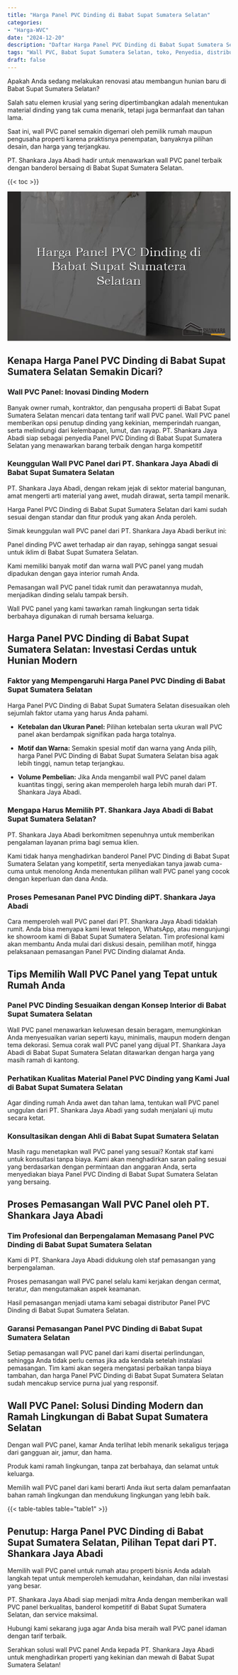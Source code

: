 ```yaml
---
title: "Harga Panel PVC Dinding di Babat Supat Sumatera Selatan"
categories: 
- "Harga-WVC"
date: "2024-12-20"
description: "Daftar Harga Panel PVC Dinding di Babat Supat Sumatera Selatan bagi hunian, kantor, dan gerai. Material terbaik, beragam motif, variasi warna modern, dengan jasa instalasi oleh tim profesional dan kepastian resmi!|Jasa penyediaan Panel PVC Dinding di Babat Supat Sumatera Selatan bagi keperluan tempat tinggal, kantor, atau gerai, beserta produk berkualitas dan instalasi oleh teknisi berpengalaman dan kepastian resmi.|Pilihan Panel PVC Dinding di Babat Supat Sumatera Selatan yang terbukti untuk hunian, office, dan ritel, bersama panel terbaik dan penempatan oleh teknisi ahli dan garansi resmi.|Penjualan Panel PVC Dinding di Babat Supat Sumatera Selatan untuk rumah, office, dan gerai, beserta material unggulan dan instalasi dikerjakan oleh tim profesional, lengkap beserta jaminan resmi.}"
tags: "Wall PVC, Babat Supat Sumatera Selatan, toko, Penyedia, distributor"
draft: false
---
```


Apakah Anda sedang melakukan renovasi atau membangun hunian baru di Babat Supat Sumatera Selatan?

Salah satu elemen krusial yang sering dipertimbangkan adalah menentukan material dinding yang tak cuma menarik, tetapi juga bermanfaat dan tahan lama.

Saat ini, wall PVC panel semakin digemari oleh pemilik rumah maupun pengusaha properti karena praktisnya penempatan, banyaknya pilihan desain, dan harga yang terjangkau.

PT. Shankara Jaya Abadi hadir untuk menawarkan wall PVC panel terbaik dengan banderol bersaing di Babat Supat Sumatera Selatan.

{{< toc >}}

![Harga Panel PVC Dinding di Babat Supat Sumatera Selatan](/images/Harga-WVC/Harga-Panel-PVC-Dinding-di-Babat-Supat-Sumatera-Selatan.png)


## Kenapa Harga Panel PVC Dinding di Babat Supat Sumatera Selatan Semakin Dicari?

### Wall PVC Panel: Inovasi Dinding Modern

Banyak owner rumah, kontraktor, dan pengusaha properti di Babat Supat Sumatera Selatan mencari data tentang tarif wall PVC panel. Wall PVC panel memberikan opsi penutup dinding yang kekinian, memperindah ruangan, serta melindungi dari kelembapan, lumut, dan rayap. PT. Shankara Jaya Abadi siap sebagai penyedia Panel PVC Dinding di Babat Supat Sumatera Selatan yang menawarkan barang terbaik dengan harga kompetitif

### Keunggulan Wall PVC Panel dari PT. Shankara Jaya Abadi di Babat Supat Sumatera Selatan

PT. Shankara Jaya Abadi, dengan rekam jejak di sektor material bangunan, amat mengerti arti material yang awet, mudah dirawat, serta tampil menarik.

Harga Panel PVC Dinding di Babat Supat Sumatera Selatan dari kami sudah sesuai dengan standar dan fitur produk yang akan Anda peroleh.

Simak keunggulan wall PVC panel dari PT. Shankara Jaya Abadi berikut ini:

Panel dinding PVC awet terhadap air dan rayap, sehingga sangat sesuai untuk iklim di Babat Supat Sumatera Selatan.

Kami memiliki banyak motif dan warna wall PVC panel yang mudah dipadukan dengan gaya interior rumah Anda.

Pemasangan wall PVC panel tidak rumit dan perawatannya mudah, menjadikan dinding selalu tampak bersih.

Wall PVC panel yang kami tawarkan ramah lingkungan serta tidak berbahaya digunakan di rumah bersama keluarga.

## Harga Panel PVC Dinding di Babat Supat Sumatera Selatan: Investasi Cerdas untuk Hunian Modern

### Faktor yang Mempengaruhi Harga Panel PVC Dinding di Babat Supat Sumatera Selatan

Harga Panel PVC Dinding di Babat Supat Sumatera Selatan disesuaikan oleh sejumlah faktor utama yang harus Anda pahami.

- **Ketebalan dan Ukuran Panel:** Pilihan ketebalan serta ukuran wall PVC panel akan berdampak signifikan pada harga totalnya.

- **Motif dan Warna:** Semakin spesial motif dan warna yang Anda pilih, harga Panel PVC Dinding di Babat Supat Sumatera Selatan bisa agak lebih tinggi, namun tetap terjangkau.

- **Volume Pembelian:** Jika Anda mengambil wall PVC panel dalam kuantitas tinggi, sering akan memperoleh harga lebih murah dari PT. Shankara Jaya Abadi.

### Mengapa Harus Memilih PT. Shankara Jaya Abadi di Babat Supat Sumatera Selatan?

PT. Shankara Jaya Abadi berkomitmen sepenuhnya untuk memberikan pengalaman layanan prima bagi semua klien.

Kami tidak hanya menghadirkan banderol Panel PVC Dinding di Babat Supat Sumatera Selatan yang kompetitif, serta menyediakan tanya jawab cuma-cuma untuk menolong Anda menentukan pilihan wall PVC panel yang cocok dengan keperluan dan dana Anda.

### Proses Pemesanan Panel PVC Dinding diPT. Shankara Jaya Abadi

Cara memperoleh wall PVC panel dari PT. Shankara Jaya Abadi tidaklah rumit. Anda bisa menyapa kami lewat telepon, WhatsApp, atau mengunjungi ke showroom kami di Babat Supat Sumatera Selatan. Tim profesional kami akan membantu Anda mulai dari diskusi desain, pemilihan motif, hingga pelaksanaan pemasangan Panel PVC Dinding dialamat Anda.

## Tips Memilih Wall PVC Panel yang Tepat untuk Rumah Anda

### Panel PVC Dinding Sesuaikan dengan Konsep Interior di Babat Supat Sumatera Selatan

Wall PVC panel menawarkan keluwesan desain beragam, memungkinkan Anda menyesuaikan varian seperti kayu, minimalis, maupun modern dengan tema dekorasi. Semua corak wall PVC panel yang dijual PT. Shankara Jaya Abadi di Babat Supat Sumatera Selatan ditawarkan dengan harga yang masih ramah di kantong.

### Perhatikan Kualitas Material Panel PVC Dinding yang Kami Jual di Babat Supat Sumatera Selatan

Agar dinding rumah Anda awet dan tahan lama, tentukan wall PVC panel unggulan dari PT. Shankara Jaya Abadi yang sudah menjalani uji mutu secara ketat.

### Konsultasikan dengan Ahli di Babat Supat Sumatera Selatan

Masih ragu menetapkan wall PVC panel yang sesuai? Kontak staf kami untuk konsultasi tanpa biaya. Kami akan menghadirkan saran paling sesuai yang berdasarkan dengan permintaan dan anggaran Anda, serta menyediakan biaya Panel PVC Dinding di Babat Supat Sumatera Selatan yang bersaing.

## Proses Pemasangan Wall PVC Panel oleh PT. Shankara Jaya Abadi

### Tim Profesional dan Berpengalaman Memasang Panel PVC Dinding di Babat Supat Sumatera Selatan

Kami di PT. Shankara Jaya Abadi didukung oleh staf pemasangan yang berpengalaman.

Proses pemasangan wall PVC panel selalu kami kerjakan dengan cermat, teratur, dan mengutamakan aspek keamanan.

Hasil pemasangan menjadi utama kami sebagai distributor Panel PVC Dinding di Babat Supat Sumatera Selatan.

### Garansi Pemasangan Panel PVC Dinding di Babat Supat Sumatera Selatan

Setiap pemasangan wall PVC panel dari kami disertai perlindungan, sehingga Anda tidak perlu cemas jika ada kendala setelah instalasi pemasangan. Tim kami akan segera mengatasi perbaikan tanpa biaya tambahan, dan harga Panel PVC Dinding di Babat Supat Sumatera Selatan sudah mencakup service purna jual yang responsif.

## Wall PVC Panel: Solusi Dinding Modern dan Ramah Lingkungan di Babat Supat Sumatera Selatan

Dengan wall PVC panel, kamar Anda terlihat lebih menarik sekaligus terjaga dari gangguan air, jamur, dan hama.

Produk kami ramah lingkungan, tanpa zat berbahaya, dan selamat untuk keluarga.

Memilih wall PVC panel dari kami berarti Anda ikut serta dalam pemanfaatan bahan ramah lingkungan dan mendukung lingkungan yang lebih baik.

{{< table-tables table="table1" >}}

## Penutup: Harga Panel PVC Dinding di Babat Supat Sumatera Selatan, Pilihan Tepat dari PT. Shankara Jaya Abadi

Memilih wall PVC panel untuk rumah atau properti bisnis Anda adalah langkah tepat untuk memperoleh kemudahan, keindahan, dan nilai investasi yang besar.

PT. Shankara Jaya Abadi siap menjadi mitra Anda dengan memberikan wall PVC panel berkualitas, banderol kompetitif di Babat Supat Sumatera Selatan, dan service maksimal.

Hubungi kami sekarang juga agar Anda bisa meraih wall PVC panel idaman dengan tarif terbaik.

Serahkan solusi wall PVC panel Anda kepada PT. Shankara Jaya Abadi untuk menghadirkan properti yang kekinian dan mewah di Babat Supat Sumatera Selatan!